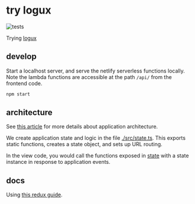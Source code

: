 # try logux
![tests](https://github.com/nichoth/try-logux/actions/workflows/nodejs.yml/badge.svg)

Trying [logux](https://logux.org/)

## develop
Start a localhost server, and serve the netlify serverless functions locally.
Note the lambda functions are accessible at the path `/api/` from the
frontend code.

```sh
npm start
```

## architecture

See [this article](https://gomakethings.com/easier-state-management-with-preact-signals/) for more details about application architecture.

We create application state and logic in the file [./src/state.ts](./src/state.ts). This exports static functions, creates a state object, and sets up URL routing.

In the view code, you would call the functions exposed in [state](./src/state.ts) with a state instance in response to application events.

## docs

Using [this redux guide](https://logux.org/guide/starting/new-redux-client/).
